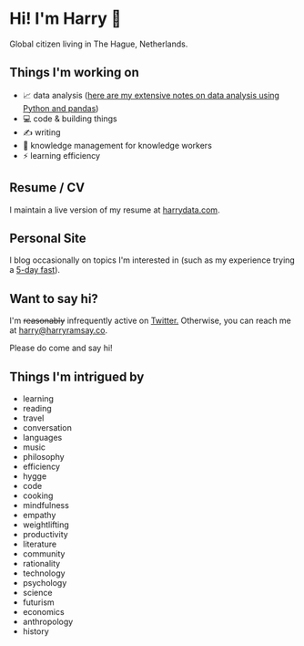 # Hi! I'm Harry 👋

Global citizen living in The Hague, Netherlands.

## Things I'm working on

- 📈 data analysis ([here are my extensive notes on data analysis using Python and pandas](https://github.com/harryramsay/data-analysis-cheatsheets/blob/main/data-analysis-with-python.md))
- 💻 code & building things
- ✍️ writing
- 🧠 knowledge management for knowledge workers
- ⚡️ learning efficiency

## Resume / CV

I maintain a live version of my resume at <a href="https://harrydata.com/" target="_blank">harrydata.com</a>.


## Personal Site

I blog occasionally on topics I'm interested in (such as my experience trying a [5-day fast](https://www.harryramsay.co/5-day-fast)).

## Want to say hi?

I'm ~~reasonably~~ infrequently active on <a href="https://twitter.com/harry_ramsay">Twitter.</a>
Otherwise, you can reach me at harry@harryramsay.co.

Please do come and say hi!

## Things I'm intrigued by

- learning
- reading
- travel
- conversation
- languages
- music
- philosophy
- efficiency
- hygge
- code
- cooking
- mindfulness
- empathy
- weightlifting
- productivity
- literature
- community
- rationality
- technology
- psychology
- science
- futurism
- economics
- anthropology
- history

<!---
harryramsay/harryramsay is a ✨ special ✨ repository because its `README.md` (this file) appears on your GitHub profile.
You can click the Preview link to take a look at your changes.
--->
